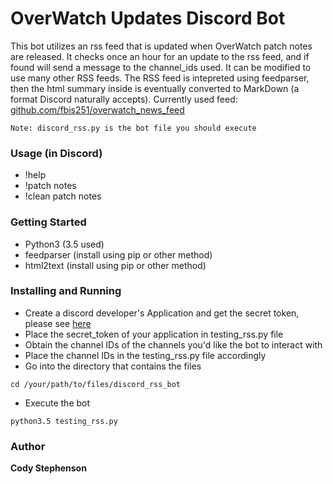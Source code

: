 # OverWatch Updates Discord Bot
This bot utilizes an rss feed that is updated when OverWatch patch notes are released. It checks once an hour for an update to the rss feed, and if found will send a message to the channel_ids used. It can be modified to use many other RSS feeds. The RSS feed is intepreted using feedparser, then the html summary inside is eventually converted to MarkDown (a format Discord naturally accepts). Currently used feed: [github.com/fbis251/overwatch_news_feed](https://github.com/fbis251/overwatch_news_feed)
```
Note: discord_rss.py is the bot file you should execute
```
### Usage (in Discord)
* !help
* !patch notes
* !clean patch notes

### Getting Started
* Python3 (3.5 used)
* feedparser (install using pip or other method)
* html2text (install using pip or other method)

### Installing and Running
* Create a discord developer's Application and get the secret token, please see [here](https://github.com/reactiflux/discord-irc/wiki/Creating-a-discord-bot-&-getting-a-token)
* Place the secret_token of your application in testing_rss.py file
* Obtain the channel IDs of the channels you'd like the bot to interact with
* Place the channel IDs in the testing_rss.py file accordingly
* Go into the directory that contains the files
```
cd /your/path/to/files/discord_rss_bot
```
* Execute the bot
```
python3.5 testing_rss.py
```

### Author
**Cody Stephenson**


